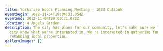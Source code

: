 ```yaml
---
title: Yorkshire Woods Planning Meeting - 2023 Outlook
eventbegin: 2022-11-04T19:00:31.054Z
eventend: 2022-11-04T20:00:31.072Z
location: 4 Angels Garden
description: The city has plans for our community, let's make sure we let the
  city know what we're interested in. We're interested in gathering funds for
  rehabbing local properties.
galleryImages: []
---
```

